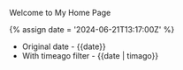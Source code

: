 ---
---

Welcome to My Home Page

{% assign date = '2024-06-21T13:17:00Z' %}

- Original date - {{date}}
- With timeago filter - {{date | timago}}